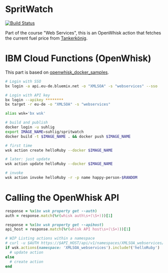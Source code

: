# SpritWatch

[![Build Status](https://travis-ci.org/uhlig-it/spritwatch.svg?branch=master)](https://travis-ci.org/uhlig-it/spritwatch)

Part of the course "Web Services", this is an OpenWhisk action that fetches the current fuel price from [Tankerkönig](https://creativecommons.tankerkoenig.de).

# IBM Cloud Functions (OpenWhisk)

This part is based on [openwhisk_docker_samples](https://github.com/gekola/openwhisk_docker_samples/tree/master/ruby_sinatra).

```bash
# Login with SSO
bx login -a api.eu-de.bluemix.net -o "XMLSOA" -s "webservices" --sso

# Login with API key
bx login --apikey ********
bx target -r eu-de -o "XMLSOA" -s "webservices"

alias wsk='bx wsk'

# build and publish
docker login -u suhlig
export IMAGE_NAME=suhlig/spritwatch
docker build -t $IMAGE_NAME . && docker push $IMAGE_NAME

# first time
wsk action create helloRuby --docker $IMAGE_NAME

# later: just update
wsk action update helloRuby --docker $IMAGE_NAME

# invoke
wsk action invoke helloRuby -r -p name happy-person-$RANDOM
```

# Calling the OpenWhisk API

```ruby
response = %x(bx wsk property get --auth)
auth = response.match(%r(whisk auth\s+(\S+)))[1]

response = %x(bx wsk property get --apihost)
api_host = response.match(%r(whisk API host\s+(\S+)))[1]

# WIP Listing actions within a namespace
# curl -u $AUTH https://$API_HOST/api/v1/namespaces/XMLSOA_webservices/actions | jq -r .[].name
if wsk.actions(namespace: 'XMLSOA_webservices').include?('helloRuby')
  # update action
else
  # create action
end
```
